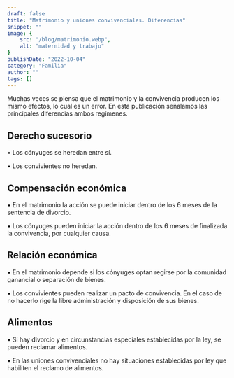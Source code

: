 ```yaml
---
draft: false
title: "Matrimonio y uniones convivenciales. Diferencias"
snippet: ""
image: {
    src: "/blog/matrimonio.webp",
    alt: "maternidad y trabajo"
}
publishDate: "2022-10-04"
category: "Familia"
author: ""
tags: []
---
```


Muchas veces se piensa que el matrimonio y la convivencia producen
los mismo efectos, lo cual es un error.
En esta publicación señalamos las principales diferencias ambos regímenes.

## Derecho sucesorio

• Los cónyuges se heredan entre sí.

• Los convivientes no heredan.

## Compensación económica

• En el matrimonio la acción se puede iniciar dentro de los 6 meses de la sentencia de divorcio.

• Los cónyuges pueden iniciar la acción dentro de los 6 meses de finalizada la convivencia, por cualquier causa.

## Relación económica

• En el matrimonio depende si los cónyuges optan regirse por la comunidad ganancial o separación de bienes.

• Los convivientes pueden realizar un pacto de convivencia. En el caso de no hacerlo rige la libre administración y disposición de sus bienes.

## Alimentos

• Si hay divorcio y en circunstancias especiales establecidas por la ley, se pueden reclamar alimentos.

• En las uniones convivenciales no hay situaciones establecidas por ley que habiliten el reclamo de alimentos.